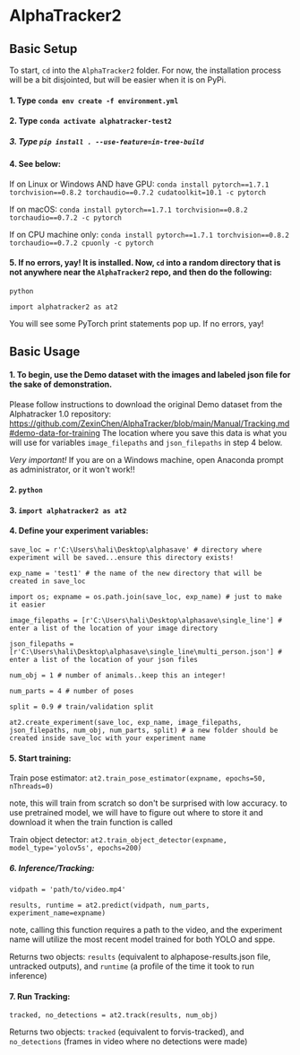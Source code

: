 # AlphaTracker2


## Basic Setup
To start, `cd` into the `AlphaTracker2` folder. For now, the installation process will be a bit disjointed, but will be easier when it is on PyPi. 

#### 1. Type `conda env create -f environment.yml`
#### 2. Type `conda activate alphatracker-test2`
##### 3. Type `pip install . --use-feature=in-tree-build`
#### 4. See below:

   If on Linux or Windows AND have GPU: `conda install pytorch==1.7.1 torchvision==0.8.2 torchaudio==0.7.2 cudatoolkit=10.1 -c pytorch`
   
   If on macOS: `conda install pytorch==1.7.1 torchvision==0.8.2 torchaudio==0.7.2 -c pytorch`
   
   If on CPU machine only: `conda install pytorch==1.7.1 torchvision==0.8.2 torchaudio==0.7.2 cpuonly -c pytorch`
   
#### 5. If no errors, yay! It is installed. Now, `cd` into a random directory that is not anywhere near the `AlphaTracker2` repo, and then do the following:
   
   `python`
   
   `import alphatracker2 as at2`
   
   You will see some PyTorch print statements pop up. If no errors, yay!
   
   

## Basic Usage

#### 1. To begin, use the Demo dataset with the images and labeled json file for the sake of demonstration.
Please follow instructions to download the original Demo dataset from the Alphatracker 1.0 repository:    
   https://github.com/ZexinChen/AlphaTracker/blob/main/Manual/Tracking.md#demo-data-for-training
   The location where you save this data is what you will use for variables `image_filepaths` and `json_filepaths` in step 4 below.
   
*Very important!* If you are on a Windows machine, open Anaconda prompt as administrator, or it won't work!!

#### 2. `python`

#### 3. `import alphatracker2 as at2`

#### 4. Define your experiment variables:

`save_loc = r'C:\Users\hali\Desktop\alphasave' # directory where experiment will be saved...ensure this directory exists!`

`exp_name = 'test1' # the name of the new directory that will be created in save_loc`

`import os; expname = os.path.join(save_loc, exp_name) # just to make it easier`

`image_filepaths = [r'C:\Users\hali\Desktop\alphasave\single_line'] # enter a list of the location of your image directory`

`json_filepaths = [r'C:\Users\hali\Desktop\alphasave\single_line\multi_person.json'] # enter a list of the location of your json files`

`num_obj = 1 # number of animals..keep this an integer!`

`num_parts = 4 # number of poses`

`split = 0.9 # train/validation split`

`at2.create_experiment(save_loc, exp_name, image_filepaths, json_filepaths, num_obj, num_parts, split) # a new folder should be created inside save_loc with your experiment name
 `


#### 5. Start training: 

Train pose estimator: `at2.train_pose_estimator(expname, epochs=50, nThreads=0)`

note, this will train from scratch so don't be surprised with low accuracy. to use pretrained model, we will have to figure out where to store it and download it when the train function is called

Train object detector: `at2.train_object_detector(expname, model_type='yolov5s', epochs=200)`

##### 6. Inference/Tracking:

`vidpath = 'path/to/video.mp4'`

`results, runtime = at2.predict(vidpath, num_parts, experiment_name=expname)` 

note, calling this function requires a path to the video, and the experiment name will utilize the most recent model trained for both YOLO and sppe. 

Returns two objects: `results` (equivalent to alphapose-results.json file, untracked outputs), and `runtime` (a profile of the time it took to run inference)

#### 7. Run Tracking:

`tracked, no_detections = at2.track(results, num_obj)`

Returns two objects: `tracked` (equivalent to forvis-tracked), and `no_detections` (frames in video where no detections were made)



